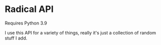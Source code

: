 # Radical API

Requires Python 3.9

I use this API for a variety of things, really it's just a collection of random stuff I add.
